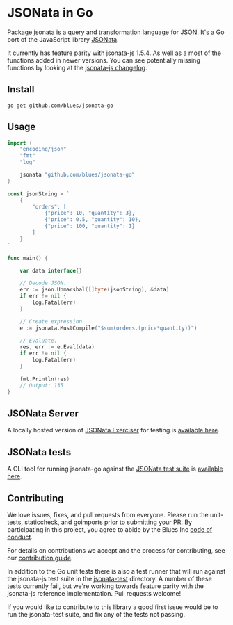 # JSONata in Go

Package jsonata is a query and transformation language for JSON.
It's a Go port of the JavaScript library [JSONata](http://jsonata.org/).

It currently has feature parity with jsonata-js 1.5.4. As well as a most of the functions added in newer versions. You can see potentially missing functions by looking at the [jsonata-js changelog](https://github.com/jsonata-js/jsonata/blob/master/CHANGELOG.md).

## Install

    go get github.com/blues/jsonata-go

## Usage

```Go
import (
	"encoding/json"
	"fmt"
	"log"

	jsonata "github.com/blues/jsonata-go"
)

const jsonString = `
    {
        "orders": [
            {"price": 10, "quantity": 3},
            {"price": 0.5, "quantity": 10},
            {"price": 100, "quantity": 1}
        ]
    }
`

func main() {

	var data interface{}

	// Decode JSON.
	err := json.Unmarshal([]byte(jsonString), &data)
	if err != nil {
		log.Fatal(err)
	}

	// Create expression.
	e := jsonata.MustCompile("$sum(orders.(price*quantity))")

	// Evaluate.
	res, err := e.Eval(data)
	if err != nil {
		log.Fatal(err)
	}

	fmt.Println(res)
	// Output: 135
}
```

## JSONata Server
A locally hosted version of [JSONata Exerciser](http://try.jsonata.org/)
for testing is [available here](https://github.com/blues/jsonata-go/jsonata-server).

## JSONata tests
A CLI tool for running jsonata-go against the [JSONata test suite](https://github.com/jsonata-js/jsonata/tree/master/test/test-suite) is [available here](./jsonata-test).



## Contributing

We love issues, fixes, and pull requests from everyone. Please run the
unit-tests, staticcheck, and goimports prior to submitting your PR. By participating in this project, you agree to abide by
the Blues Inc [code of conduct](https://blues.github.io/opensource/code-of-conduct).

For details on contributions we accept and the process for contributing, see our
[contribution guide](CONTRIBUTING.md).

In addition to the Go unit tests there is also a test runner that will run against the jsonata-js test
suite in the [jsonata-test](./jsonata-test) directory. A number of these tests currently fail, but we're working towards feature parity with the jsonata-js reference implementation. Pull requests welcome!

If you would like to contribute to this library a good first issue would be to run the jsonata-test suite,
and fix any of the tests not passing.
